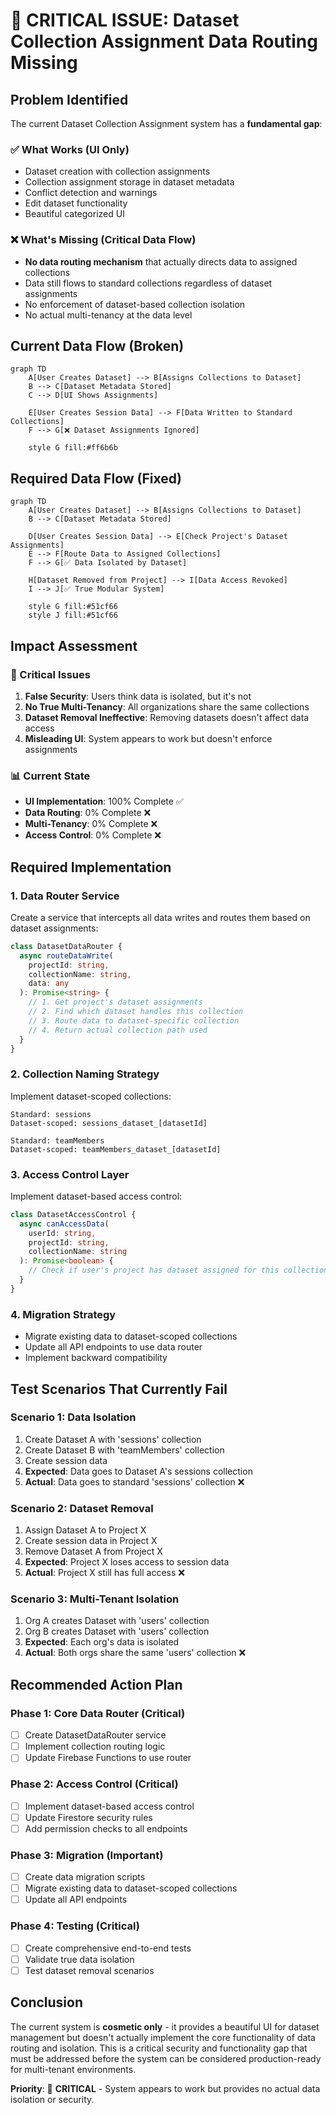 # 🚨 CRITICAL ISSUE: Dataset Collection Assignment Data Routing Missing

## Problem Identified

The current Dataset Collection Assignment system has a **fundamental gap**:

### ✅ What Works (UI Only)
- Dataset creation with collection assignments
- Collection assignment storage in dataset metadata
- Conflict detection and warnings
- Edit dataset functionality
- Beautiful categorized UI

### ❌ What's Missing (Critical Data Flow)
- **No data routing mechanism** that actually directs data to assigned collections
- Data still flows to standard collections regardless of dataset assignments
- No enforcement of dataset-based collection isolation
- No actual multi-tenancy at the data level

## Current Data Flow (Broken)

```mermaid
graph TD
    A[User Creates Dataset] --> B[Assigns Collections to Dataset]
    B --> C[Dataset Metadata Stored]
    C --> D[UI Shows Assignments]
    
    E[User Creates Session Data] --> F[Data Written to Standard Collections]
    F --> G[❌ Dataset Assignments Ignored]
    
    style G fill:#ff6b6b
```

## Required Data Flow (Fixed)

```mermaid
graph TD
    A[User Creates Dataset] --> B[Assigns Collections to Dataset]
    B --> C[Dataset Metadata Stored]
    
    D[User Creates Session Data] --> E[Check Project's Dataset Assignments]
    E --> F[Route Data to Assigned Collections]
    F --> G[✅ Data Isolated by Dataset]
    
    H[Dataset Removed from Project] --> I[Data Access Revoked]
    I --> J[✅ True Modular System]
    
    style G fill:#51cf66
    style J fill:#51cf66
```

## Impact Assessment

### 🔴 Critical Issues
1. **False Security**: Users think data is isolated, but it's not
2. **No True Multi-Tenancy**: All organizations share the same collections
3. **Dataset Removal Ineffective**: Removing datasets doesn't affect data access
4. **Misleading UI**: System appears to work but doesn't enforce assignments

### 📊 Current State
- **UI Implementation**: 100% Complete ✅
- **Data Routing**: 0% Complete ❌
- **Multi-Tenancy**: 0% Complete ❌
- **Access Control**: 0% Complete ❌

## Required Implementation

### 1. Data Router Service
Create a service that intercepts all data writes and routes them based on dataset assignments:

```typescript
class DatasetDataRouter {
  async routeDataWrite(
    projectId: string, 
    collectionName: string, 
    data: any
  ): Promise<string> {
    // 1. Get project's dataset assignments
    // 2. Find which dataset handles this collection
    // 3. Route data to dataset-specific collection
    // 4. Return actual collection path used
  }
}
```

### 2. Collection Naming Strategy
Implement dataset-scoped collections:

```
Standard: sessions
Dataset-scoped: sessions_dataset_[datasetId]

Standard: teamMembers  
Dataset-scoped: teamMembers_dataset_[datasetId]
```

### 3. Access Control Layer
Implement dataset-based access control:

```typescript
class DatasetAccessControl {
  async canAccessData(
    userId: string, 
    projectId: string, 
    collectionName: string
  ): Promise<boolean> {
    // Check if user's project has dataset assigned for this collection
  }
}
```

### 4. Migration Strategy
- Migrate existing data to dataset-scoped collections
- Update all API endpoints to use data router
- Implement backward compatibility

## Test Scenarios That Currently Fail

### Scenario 1: Data Isolation
1. Create Dataset A with 'sessions' collection
2. Create Dataset B with 'teamMembers' collection  
3. Create session data
4. **Expected**: Data goes to Dataset A's sessions collection
5. **Actual**: Data goes to standard 'sessions' collection ❌

### Scenario 2: Dataset Removal
1. Assign Dataset A to Project X
2. Create session data in Project X
3. Remove Dataset A from Project X
4. **Expected**: Project X loses access to session data
5. **Actual**: Project X still has full access ❌

### Scenario 3: Multi-Tenant Isolation
1. Org A creates Dataset with 'users' collection
2. Org B creates Dataset with 'users' collection
3. **Expected**: Each org's data is isolated
4. **Actual**: Both orgs share the same 'users' collection ❌

## Recommended Action Plan

### Phase 1: Core Data Router (Critical)
- [ ] Create DatasetDataRouter service
- [ ] Implement collection routing logic
- [ ] Update Firebase Functions to use router

### Phase 2: Access Control (Critical)  
- [ ] Implement dataset-based access control
- [ ] Update Firestore security rules
- [ ] Add permission checks to all endpoints

### Phase 3: Migration (Important)
- [ ] Create data migration scripts
- [ ] Migrate existing data to dataset-scoped collections
- [ ] Update all API endpoints

### Phase 4: Testing (Critical)
- [ ] Create comprehensive end-to-end tests
- [ ] Validate true data isolation
- [ ] Test dataset removal scenarios

## Conclusion

The current system is **cosmetic only** - it provides a beautiful UI for dataset management but doesn't actually implement the core functionality of data routing and isolation. This is a critical security and functionality gap that must be addressed before the system can be considered production-ready for multi-tenant environments.

**Priority**: 🚨 **CRITICAL** - System appears to work but provides no actual data isolation or security.
